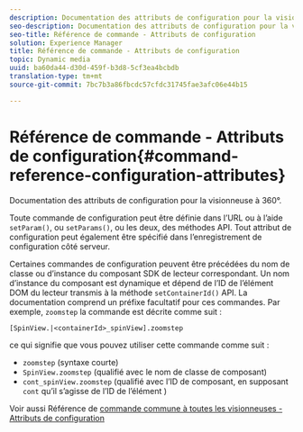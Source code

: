 ```yaml
---
description: Documentation des attributs de configuration pour la visionneuse à 360°.
seo-description: Documentation des attributs de configuration pour la visionneuse à 360°.
seo-title: Référence de commande - Attributs de configuration
solution: Experience Manager
title: Référence de commande - Attributs de configuration
topic: Dynamic media
uuid: ba60da44-d30d-459f-b3d8-5cf3ea4bcbdb
translation-type: tm+mt
source-git-commit: 7bc7b3a86fbcdc57cfdc31745fae3afc06e44b15

---
```



# Référence de commande - Attributs de configuration{#command-reference-configuration-attributes}

Documentation des attributs de configuration pour la visionneuse à 360°.

Toute commande de configuration peut être définie dans l’URL ou à l’aide `setParam()`, ou `setParams()`, ou les deux, des méthodes API. Tout attribut de configuration peut également être spécifié dans l’enregistrement de configuration côté serveur.

Certaines commandes de configuration peuvent être précédées du nom de classe ou d’instance du composant SDK de lecteur correspondant. Un nom d’instance du composant est dynamique et dépend de l’ID de l’élément DOM  du lecteur transmis à la méthode `setContainerId()` API. La documentation comprend un préfixe facultatif pour ces commandes. Par exemple, `zoomstep` la commande est décrite comme suit :

`[SpinView.|<containerId>_spinView].zoomstep`

ce qui signifie que vous pouvez utiliser cette commande comme suit :

* `zoomstep` (syntaxe courte)
* `SpinView.zoomstep` (qualifié avec le nom de classe de composant)
* `cont_spinView.zoomstep` (qualifié avec l’ID de composant, en supposant `cont` qu’il s’agisse de l’ID de l’élément )

Voir aussi Référence de [commande commune à toutes les visionneuses - Attributs de configuration](../../../r-html5-viewer-20-cmdref-configattrib/r-html5-viewer-20-cmdref-configattrib.md#concept-850e0f2c49b949deb7cfbfd330d329bd)
